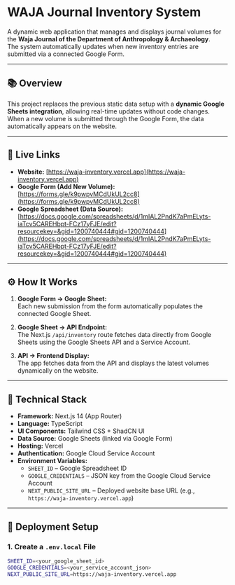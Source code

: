 # WAJA Journal Inventory System

A dynamic web application that manages and displays journal volumes for the **Waja Journal of the Department of Anthropology & Archaeology**.  
The system automatically updates when new inventory entries are submitted via a connected Google Form.

---

## 📚 Overview

This project replaces the previous static data setup with a **dynamic Google Sheets integration**, allowing real-time updates without code changes.  
When a new volume is submitted through the Google Form, the data automatically appears on the website.

---

## 🔗 Live Links

- **Website:** [https://waja-inventory.vercel.app](https://waja-inventory.vercel.app)
- **Google Form (Add New Volume):** [https://forms.gle/k9pwpvMCdUkUL2cc8](https://forms.gle/k9pwpvMCdUkUL2cc8)
- **Google Spreadsheet (Data Source):** [https://docs.google.com/spreadsheets/d/1mIAL2PndK7aPmELyts-iaTcv5CAREHbpt-FCz17yFJE/edit?resourcekey=&gid=1200740444#gid=1200740444](https://docs.google.com/spreadsheets/d/1mIAL2PndK7aPmELyts-iaTcv5CAREHbpt-FCz17yFJE/edit?resourcekey=&gid=1200740444#gid=1200740444)

---

## ⚙️ How It Works

1. **Google Form → Google Sheet:**  
   Each new submission from the form automatically populates the connected Google Sheet.

2. **Google Sheet → API Endpoint:**  
   The Next.js `/api/inventory` route fetches data directly from Google Sheets using the Google Sheets API and a Service Account.

3. **API → Frontend Display:**  
   The app fetches data from the API and displays the latest volumes dynamically on the website.

---

## 🧠 Technical Stack

- **Framework:** Next.js 14 (App Router)
- **Language:** TypeScript
- **UI Components:** Tailwind CSS + ShadCN UI
- **Data Source:** Google Sheets (linked via Google Form)
- **Hosting:** Vercel
- **Authentication:** Google Cloud Service Account
- **Environment Variables:**
  - `SHEET_ID` – Google Spreadsheet ID
  - `GOOGLE_CREDENTIALS` – JSON key from the Google Cloud Service Account
  - `NEXT_PUBLIC_SITE_URL` – Deployed website base URL (e.g., `https://waja-inventory.vercel.app`)

---

## 🚀 Deployment Setup

### 1. Create a `.env.local` File
```bash
SHEET_ID=<your_google_sheet_id>
GOOGLE_CREDENTIALS=<your_service_account_json>
NEXT_PUBLIC_SITE_URL=https://waja-inventory.vercel.app
